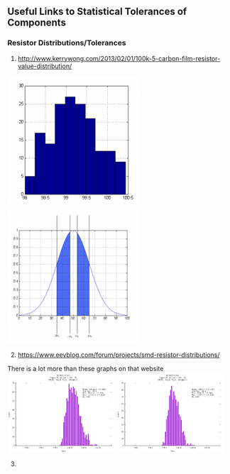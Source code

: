 ## Useful Links to Statistical Tolerances of Components

### Resistor Distributions/Tolerances
1. http://www.kerrywong.com/2013/02/01/100k-5-carbon-film-resistor-value-distribution/

![100K Resistor Values](image.png)
![What he was expecting!!!](image-1.png)

2. https://www.eevblog.com/forum/projects/smd-resistor-distributions/

There is a lot more than these graphs on that website
<img src="./image-2.png" alt="Distribution of 10K 5% Resistors" style="width: 48%" />
<img src="./image-3.png" alt="Distribution of 10K 1% Resistors" style="width: 48%" />


3. 